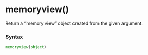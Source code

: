 # memoryview()

Return a “memory view” object created from the given argument.

### Syntax
```python
memoryview(object)
```